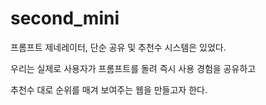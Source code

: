 # second_mini

프롬프트 제네레이터, 단순 공유 및 추천수 시스템은 있었다.

우리는 실제로 사용자가 프롬프트를 돌려 즉시 사용 경험을 공유하고

추천수 대로 순위를 매겨 보여주는 웹을 만들고자 한다.